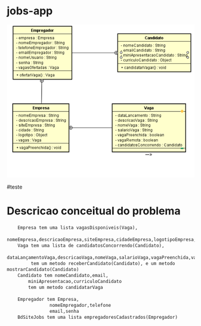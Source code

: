 # jobs-app
![ScreenShot](jobs-app.png)

#teste
# Descricao conceitual do  problema



		Empresa tem uma lista vagasDisponiveis(Vaga), 
			nomeEmpresa,descricaoEmpresa,siteEmpresa,cidadeEmpresa,logotipoEmpresa;
		Vaga tem uma lista de candidatosConcorrendo(Candidato),
			 dataLançamentoVaga,descricaoVaga,nomeVaga,salarioVaga,vagaPreenchida,vagaRemota
			 tem um metodo receberCandidato(Candidato), e um metodo mostrarCandidato(Candidato)
		Candidato tem nomeCandidato,email,
			miniApresentacao,curriculoCandidato
			tem um metodo candidatarVaga
		
		Empregador tem Empresa, 
					nomeEmpregador,telefone
					email,senha
		BdSiteJobs tem uma lista empregadoresCadastrados(Empregador)
